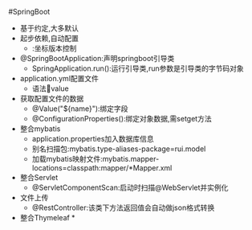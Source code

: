 #SpringBoot
* 基于约定,大多默认
* 起步依赖,自动配置
    * <parent>:坐标版本控制
* @SpringBootApplication:声明springboot引导类
    * SpringApplication.run():运行引导类,run参数是引导类的字节码对象
* application.yml配置文件
    * 语法:key:value
* 获取配置文件的数据
    * @Value("${name}"):绑定字段
    * @ConfigurationProperties():绑定对象数据,需setget方法
* 整合mybatis
    * application.properties加入数据库信息
    * 别名扫描包:mybatis.type-aliases-package=rui.model
    * 加载mybatis映射文件:mybatis.mapper-locations=classpath:mapper/*Mapper.xml
* 整合Servlet
    * @ServletComponentScan:启动时扫描@WebServlet并实例化
* 文件上传
    * @RestController:该类下方法返回值会自动做json格式转换
* 整合Thymeleaf
    * 